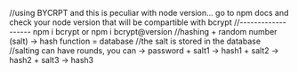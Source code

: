 //using BYCRPT and this is peculiar with node version... go to npm docs and check your node version that will be compartible with bcrypt
//------------------- npm i bcrypt or npm i bcrypt@version
//hashing + random number (salt) -> hash function = database
//the salt is stored in the database
//salting can have rounds, you can -> password + salt1 -> hash1 + salt2 -> hash2 + salt3 -> hash3

